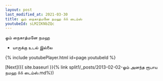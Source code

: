 ```yaml
---
layout: post
last_modified_at: 2021-03-30
title: ஓம் நைகாத்மனே நமஹ ௧௧ டைம்ஸ்
youtubeId: sLM2IKNbZQc
---
```

 
 
 ஓம் நைகாத்மனே நமஹ  
 
 -  யாருக்கு உடல் இல்லை 
 
  
 
  
 
 
 
 
 
 


{% include youtubePlayer.html id=page.youtubeId %}
 
[Next]({{ site.baseurl }}{% link  split1/_posts/2013-02-02-ஓம் அனந்த ரூபாய நமஹ ௧௧ டைம்ஸ்.md%})
 
